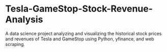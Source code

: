 # Tesla-GameStop-Stock-Revenue-Analysis
A data science project analyzing and visualizing the historical stock prices and revenues of Tesla and GameStop using Python, yfinance, and web scraping.
